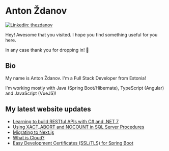 # Anton Ždanov

[![Linkedin: thezdanov](https://img.shields.io/badge/-Anton%20Ždanov-blue?style=flat-square&logo=Linkedin&logoColor=white&link=https://www.linkedin.com/in/azdanov/)](https://www.linkedin.com/in/azdanov/)

Hey! Awesome that you visited. I hope you find something useful for you here.

In any case thank you for dropping in! 🙂

## Bio

My name is Anton Ždanov. I'm a Full Stack Developer from Estonia!

I'm working mostly with Java (Spring Boot/Hibernate), TypeScript (Angular) and JavaScript (VueJS)!

## My latest website updates
<!-- BLOG-POST-LIST:START -->
- [Learning to build RESTful APIs with C# and .NET 7](https://azdanov.dev/articles/first-steps-restful-api-dotnet)
- [Using XACT_ABORT and NOCOUNT in SQL Server Procedures](https://azdanov.dev/articles/using-xact-abort-and-nocount-in-sql-server)
- [Migrating to Next.js](https://azdanov.dev/articles/migrating-to-nextjs)
- [What is Cloud?](https://azdanov.dev/articles/what-is-cloud)
- [Easy Development Certificates &lpar;SSL/TLS&rpar; for Spring Boot](https://azdanov.dev/articles/easy-development-certificate-for-spring-boot)
<!-- BLOG-POST-LIST:END -->
